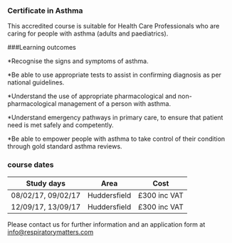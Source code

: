 ### Certificate in Asthma

This accredited course is suitable for Health Care Professionals who are caring for people with asthma (adults and paediatrics). 

###Learning outcomes

*Recognise the signs and symptoms of asthma.

*Be able to use appropriate tests to assist in confirming diagnosis as per national guidelines.

*Understand the use of appropriate pharmacological and non-pharmacological management of a person with asthma.

*Understand emergency pathways in primary care, to ensure that patient need is met safely and competently.

*Be able to empower people with asthma to take control of their condition through gold standard asthma reviews.

### course dates 

|Study days	        |	Area          | Cost        |	
|-------------------|---------------|-------------|
|08/02/17, 09/02/17 | Huddersfield  | £300 inc VAT| 
|12/09/17, 13/09/17|  Huddersfield  | £300 inc VAT|            | 


Please contact us for further information and an application form at info@respiratorymatters.com


